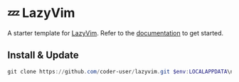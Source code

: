 # 💤 LazyVim

A starter template for [LazyVim](https://github.com/LazyVim/LazyVim).
Refer to the [documentation](https://lazyvim.github.io/installation) to get started.

## Install & Update

```powershell
git clone https://github.com/coder-user/lazyvim.git $env:LOCALAPPDATA\nvim
```
